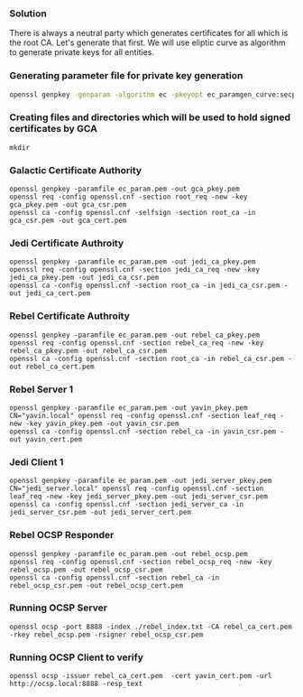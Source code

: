 ### Solution
There is always a neutral party which generates certificates for all which is the root CA. Let's generate that first. We will use eliptic curve as algorithm to generate private keys for all entities.

### Generating parameter file for private key generation
```bash
openssl genpkey -genparam -algorithm ec -pkeyopt ec_paramgen_curve:secp521r1 -out ec_param.pem
```

### Creating files and directories which will be used to hold signed certificates by GCA
```
mkdir 
```

### Galactic Certificate Authority
```
openssl genpkey -paramfile ec_param.pem -out gca_pkey.pem
openssl req -config openssl.cnf -section root_req -new -key gca_pkey.pem -out gca_csr.pem
openssl ca -config openssl.cnf -selfsign -section root_ca -in gca_csr.pem -out gca_cert.pem
```

### Jedi Certificate Authroity
```
openssl genpkey -paramfile ec_param.pem -out jedi_ca_pkey.pem
openssl req -config openssl.cnf -section jedi_ca_req -new -key jedi_ca_pkey.pem -out jedi_ca_csr.pem
openssl ca -config openssl.cnf -section root_ca -in jedi_ca_csr.pem -out jedi_ca_cert.pem
```

### Rebel Certificate Authroity
```
openssl genpkey -paramfile ec_param.pem -out rebel_ca_pkey.pem
openssl req -config openssl.cnf -section rebel_ca_req -new -key rebel_ca_pkey.pem -out rebel_ca_csr.pem
openssl ca -config openssl.cnf -section root_ca -in rebel_ca_csr.pem -out rebel_ca_cert.pem
```

### Rebel Server 1
```
openssl genpkey -paramfile ec_param.pem -out yavin_pkey.pem
CN="yavin.local" openssl req -config openssl.cnf -section leaf_req -new -key yavin_pkey.pem -out yavin_csr.pem
openssl ca -config openssl.cnf -section rebel_ca -in yavin_csr.pem -out yavin_cert.pem
```

### Jedi Client 1
```
openssl genpkey -paramfile ec_param.pem -out jedi_server_pkey.pem
CN="jedi_server.local" openssl req -config openssl.cnf -section leaf_req -new -key jedi_server_pkey.pem -out jedi_server_csr.pem
openssl ca -config openssl.cnf -section jedi_server_ca -in jedi_server_csr.pem -out jedi_server_cert.pem
```

### Rebel OCSP Responder
```
openssl genpkey -paramfile ec_param.pem -out rebel_ocsp.pem
openssl req -config openssl.cnf -section rebel_ocsp_req -new -key rebel_ocsp.pem -out rebel_ocsp_csr.pem
openssl ca -config openssl.cnf -section rebel_ca -in rebel_ocsp_csr.pem -out rebel_ocsp_cert.pem
```

### Running OCSP Server
```
openssl ocsp -port 8888 -index ./rebel_index.txt -CA rebel_ca_cert.pem -rkey rebel_ocsp.pem -rsigner rebel_ocsp_csr.pem 
```

### Running OCSP Client to verify
```
openssl ocsp -issuer rebel_ca_cert.pem  -cert yavin_cert.pem -url http://ocsp.local:8888 -resp_text
```
